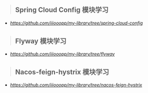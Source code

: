 >## Spring Cloud Config 模块学习

+ ###### https://github.com/iiiooopp/my-library/tree/spring-cloud-config

>## Flyway 模块学习

+ ###### https://github.com/iiiooopp/my-library/tree/flyway

>## Nacos-feign-hystrix 模块学习

+ ###### https://github.com/iiiooopp/my-library/tree/nacos-feign-hystrix